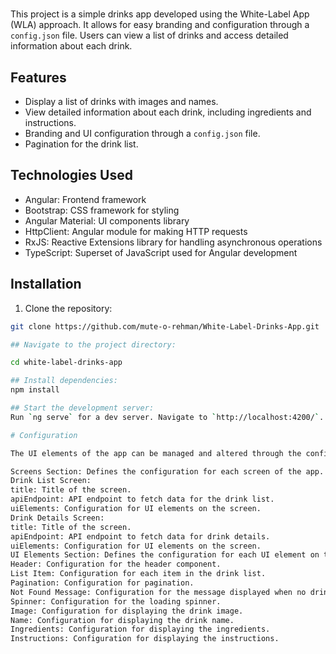 #

This project is a simple drinks app developed using the White-Label App (WLA) approach. It allows for easy branding and configuration through a `config.json` file. Users can view a list of drinks and access detailed information about each drink.

## Features

- Display a list of drinks with images and names.
- View detailed information about each drink, including ingredients and instructions.
- Branding and UI configuration through a `config.json` file.
- Pagination for the drink list.

## Technologies Used

- Angular: Frontend framework
- Bootstrap: CSS framework for styling
- Angular Material: UI components library
- HttpClient: Angular module for making HTTP requests
- RxJS: Reactive Extensions library for handling asynchronous operations
- TypeScript: Superset of JavaScript used for Angular development

## Installation

1. Clone the repository:

```bash
git clone https://github.com/mute-o-rehman/White-Label-Drinks-App.git

## Navigate to the project directory:

cd white-label-drinks-app

## Install dependencies:
npm install

## Start the development server:
Run `ng serve` for a dev server. Navigate to `http://localhost:4200/`. The application will automatically reload if you change any of the source files.

# Configuration

The UI elements of the app can be managed and altered through the config.json file located in the src/assets directory. Below is an explanation of how each section of the config.json file can be used:

Screens Section: Defines the configuration for each screen of the app.
Drink List Screen:
title: Title of the screen.
apiEndpoint: API endpoint to fetch data for the drink list.
uiElements: Configuration for UI elements on the screen.
Drink Details Screen:
title: Title of the screen.
apiEndpoint: API endpoint to fetch data for drink details.
uiElements: Configuration for UI elements on the screen.
UI Elements Section: Defines the configuration for each UI element on the screen.
Header: Configuration for the header component.
List Item: Configuration for each item in the drink list.
Pagination: Configuration for pagination.
Not Found Message: Configuration for the message displayed when no drinks are found.
Spinner: Configuration for the loading spinner.
Image: Configuration for displaying the drink image.
Name: Configuration for displaying the drink name.
Ingredients: Configuration for displaying the ingredients.
Instructions: Configuration for displaying the instructions.
```

